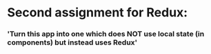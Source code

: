 # Second assignment for Redux:

### 'Turn this app into one which does NOT use local state (in components) but instead uses Redux'
